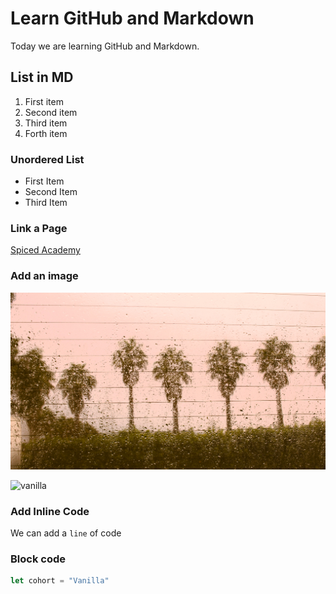 # Learn GitHub and Markdown
Today we are learning GitHub and Markdown.

## List in MD

1. First item
2. Second item
3. Third item
4. Forth item

### Unordered List

- First Item
- Second Item
- Third Item

### Link a Page

[Spiced Academy](https://www.spiced-academy.com)

### Add an image

![palm_trees](IMG_0469.JPG)

![vanilla](https://www.synergytaste.com/wp-content/uploads/sites/2/2021/10/Vanilla-3-WP.jpg)

### Add Inline Code

We can add a `line` of code

### Block code

```js
let cohort = "Vanilla"
```
